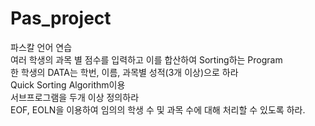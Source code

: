 # Pas_project
파스칼 언어 연습</br>
여러 학생의 과목 별 점수를 입력하고 이를 합산하여 Sorting하는 Program</br>
한 학생의 DATA는 학번, 이름, 과목별 성적(3개 이상)으로 하라</br>
Quick Sorting Algorithm이용</br>
서브프로그램을 두개 이상 정의하라</br>
EOF, EOLN을 이용하여 임의의 학생 수 및 과목 수에 대해 처리할 수 있도록 하라.
